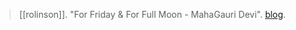 > [[rolinson]]. "For Friday & For Full Moon - MahaGauri Devi". [blog](https://aryaakasha.com/2019/09/13/for-friday-for-full-moon-mahagauri-devi/).